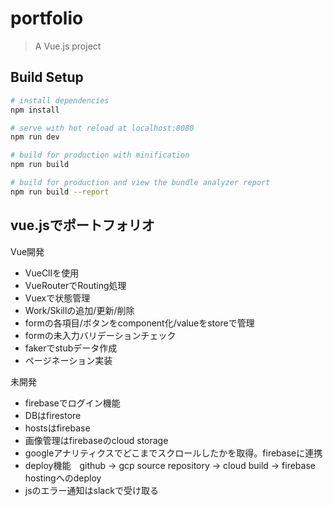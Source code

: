 # portfolio

> A Vue.js project

## Build Setup

``` bash
# install dependencies
npm install

# serve with hot reload at localhost:8080
npm run dev

# build for production with minification
npm run build

# build for production and view the bundle analyzer report
npm run build --report
```

## vue.jsでポートフォリオ

Vue開発

- VueClIを使用
- VueRouterでRouting処理
- Vuexで状態管理
- Work/Skillの追加/更新/削除
- formの各項目/ボタンをcomponent化/valueをstoreで管理
- formの未入力バリデーションチェック
- fakerでstubデータ作成
- ページネーション実装

未開発

- firebaseでログイン機能
- DBはfirestore
- hostsはfirebase
- 画像管理はfirebaseのcloud storage
- googleアナリティクスでどこまでスクロールしたかを取得。firebaseに連携
- deploy機能　github -> gcp source repository -> cloud build -> firebase hostingへのdeploy
- jsのエラー通知はslackで受け取る
